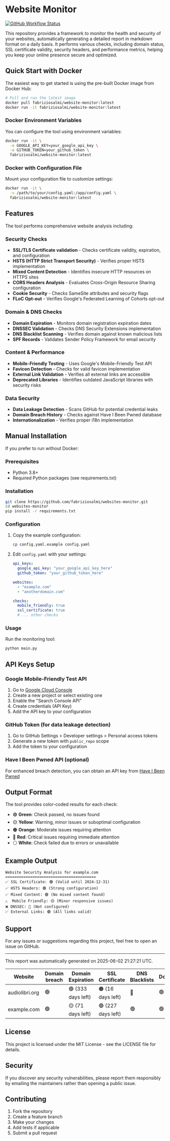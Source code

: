 # Website Monitor

[![GitHub Workflow Status](https://github.com/fabriziosalmi/websites-monitor/actions/workflows/create-report.yml/badge.svg)](https://github.com/fabriziosalmi/websites-monitor/actions/workflows/create-report.yml)

This repository provides a framework to monitor the health and security of your websites, automatically generating a detailed report in markdown format on a daily basis. It performs various checks, including domain status, SSL certificate validity, security headers, and performance metrics, helping you keep your online presence secure and optimized.

## Quick Start with Docker

The easiest way to get started is using the pre-built Docker image from Docker Hub:

```bash
# Pull and run the latest image
docker pull fabriziosalmi/website-monitor:latest
docker run -it fabriziosalmi/website-monitor:latest
```

### Docker Environment Variables

You can configure the tool using environment variables:

```bash
docker run -it \
  -e GOOGLE_API_KEY=your_google_api_key \
  -e GITHUB_TOKEN=your_github_token \
  fabriziosalmi/website-monitor:latest
```

### Docker with Configuration File

Mount your configuration file to customize settings:

```bash
docker run -it \
  -v /path/to/your/config.yaml:/app/config.yaml \
  fabriziosalmi/website-monitor:latest
```

## Features

The tool performs comprehensive website analysis including:

### Security Checks

-   **SSL/TLS Certificate validation** - Checks certificate validity, expiration, and configuration
-   **HSTS (HTTP Strict Transport Security)** - Verifies proper HSTS implementation
-   **Mixed Content Detection** - Identifies insecure HTTP resources on HTTPS sites
-   **CORS Headers Analysis** - Evaluates Cross-Origin Resource Sharing configuration
-   **Cookie Security** - Checks SameSite attributes and security flags
-   **FLoC Opt-out** - Verifies Google's Federated Learning of Cohorts opt-out

### Domain & DNS Checks

-   **Domain Expiration** - Monitors domain registration expiration dates
-   **DNSSEC Validation** - Checks DNS Security Extensions implementation
-   **DNS Blacklist Scanning** - Verifies domain against known malicious lists
-   **SPF Records** - Validates Sender Policy Framework for email security

### Content & Performance

-   **Mobile-Friendly Testing** - Uses Google's Mobile-Friendly Test API
-   **Favicon Detection** - Checks for valid favicon implementation
-   **External Link Validation** - Verifies all external links are accessible
-   **Deprecated Libraries** - Identifies outdated JavaScript libraries with security risks

### Data Security

-   **Data Leakage Detection** - Scans GitHub for potential credential leaks
-   **Domain Breach History** - Checks against Have I Been Pwned database
-   **Internationalization** - Verifies proper i18n implementation

## Manual Installation

If you prefer to run without Docker:

### Prerequisites

-   Python 3.8+
-   Required Python packages (see requirements.txt)

### Installation

```bash
git clone https://github.com/fabriziosalmi/websites-monitor.git
cd websites-monitor
pip install -r requirements.txt
```

### Configuration

1.  Copy the example configuration:

    ```bash
    cp config.yaml.example config.yaml
    ```

2.  Edit `config.yaml` with your settings:

    ```yaml
    api_keys:
      google_api_key: "your_google_api_key_here"
      github_token: "your_github_token_here"

    websites:
      - "example.com"
      - "anotherdomain.com"

    checks:
      mobile_friendly: true
      ssl_certificate: true
      # ... other checks
    ```

### Usage

Run the monitoring tool:

```bash
python main.py
```

## API Keys Setup

### Google Mobile-Friendly Test API

1.  Go to [Google Cloud Console](https://console.cloud.google.com/)
2.  Create a new project or select existing one
3.  Enable the "Search Console API"
4.  Create credentials (API Key)
5.  Add the API key to your configuration

### GitHub Token (for data leakage detection)

1.  Go to GitHub Settings > Developer settings > Personal access tokens
2.  Generate a new token with `public_repo` scope
3.  Add the token to your configuration

### Have I Been Pwned API (optional)

For enhanced breach detection, you can obtain an API key from [Have I Been Pwned](https://haveibeenpwned.com/API/Key)

## Output Format

The tool provides color-coded results for each check:

-   🟢 **Green**: Check passed, no issues found
-   🟡 **Yellow**: Warning, minor issues or suboptimal configuration
-   🟠 **Orange**: Moderate issues requiring attention
-   🔴 **Red**: Critical issues requiring immediate attention
-   ⚪ **White**: Check failed due to errors or unavailable

## Example Output

```
Website Security Analysis for example.com
========================================
✅ SSL Certificate: 🟢 (Valid until 2024-12-31)
✅ HSTS Headers: 🟢 (Strong configuration)
✅ Mixed Content: 🟢 (No mixed content found)
⚠️  Mobile Friendly: 🟡 (Minor responsive issues)
❌ DNSSEC: 🔴 (Not configured)
✅ External Links: 🟢 (All links valid)
```

## Support

For any issues or suggestions regarding this project, feel free to open an issue on GitHub.

---

This report was automatically generated on 2025-06-02 21:27:21 UTC.

| Website | Domain breach | Domain Expiration | SSL Certificate | DNS Blacklists | DomainsBlacklists | HSTS | XSS Protection | Redirect chains | Pagespeed | Load Time | Rate Limiting | CDN | Brotli | Deprecated Libraries | Client Rendering | Mixed Content | Content-Type | i18n | FLoC | AMP | Robots.txt | Sitemap | Favicon | Alt Tags | Open Graph | Semantic Markup | Ad Tracking | WHOIS Privacy | Privacy Exposure |
|---------|---|---|---|---|---|---|---|---|---|---|---|---|---|---|---|---|---|---|---|---|---|---|---|---|---|---|---|---|---|
audiolibri.org | 🟢 | 🟢 (333 days left) | 🟠 (16 days left) | 🔴 | 🟢 | 🔴 | 🔴 | 🟢 | ⚪ | 🟢 | 🔴 | 🟢 | 🔴 | 🟢 | 🟠 | 🟢 | 🟢 | 🟡 | 🔴 | 🔴 | ⚪ | 🔴 | 🟢 | 🟢 | 🟢 | 🟢 | 🟢 | 🟢 | 🔴 |
example.com | 🟢 | 🟡 (71 days left) | 🟢 (227 days left) | 🟢 | 🟢 | 🔴 | 🔴 | 🟢 | ⚪ | 🟢 | 🔴 | 🔴 | 🔴 | 🟢 | 🟢 | 🟢 | 🔴 | ⚪ | 🔴 | 🔴 | ⚪ | 🔴 | 🔴 | 🟢 | 🔴 | 🔴 | 🟢 | 🟢 | 🟢 |

## License

This project is licensed under the MIT License - see the LICENSE file for details.

## Security

If you discover any security vulnerabilities, please report them responsibly by emailing the maintainers rather than opening a public issue.

## Contributing

1.  Fork the repository
2.  Create a feature branch
3.  Make your changes
4.  Add tests if applicable
5.  Submit a pull request
